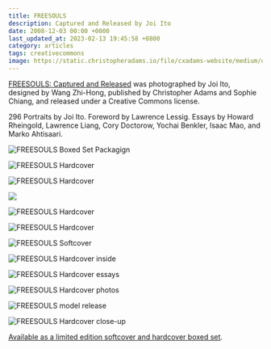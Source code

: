 ```yaml
---
title: FREESOULS
description: Captured and Released by Joi Ito
date: 2008-12-03 00:00 +0000
last_updated_at: 2023-02-13 19:45:58 +0800
category: articles
tags: creativecommons
image: https://static.christopheradams.io/file/cxadams-website/medium/other/2008/freesouls/04-INSIDE-hands-CORY-and-DEREK-a_08.jpg
---
```


[FREESOULS: Captured and Released][FREESOULS] was photographed by Joi Ito,
designed by Wang Zhi-Hong, published by Christopher Adams and Sophie Chiang, and
released under a Creative Commons license.

296 Portraits by Joi Ito. Foreword by Lawrence Lessig. Essays by Howard
Rheingold, Lawrence Liang, Cory Doctorow, Yochai Benkler, Isaac Mao, and Marko
Ahtisaari.

![FREESOULS Boxed Set Packagign](https://static.christopheradams.io/file/cxadams-website/medium/other/2008/freesouls/01-LUXURY-EDITION-BOX-box_02.jpg)

![FREESOULS Hardcover](https://static.christopheradams.io/file/cxadams-website/medium/other/2008/freesouls/01-LUXURY-EDITION-hardcover-a_01.jpg)

![FREESOULS Hardcover](https://static.christopheradams.io/file/cxadams-website/medium/other/2008/freesouls/03-LUXURY-EDITION-inside-cover-a_02.jpg)

![](https://static.christopheradams.io/file/cxadams-website/medium/other/2008/freesouls/00-LUXURY-EDITION-hardcover-perspective-closeup-c_01.jpg)

![FREESOULS Hardcover](https://static.christopheradams.io/file/cxadams-website/medium/other/2008/freesouls/01-HARDCOVER-BOOK-perspective-a_c.jpg)

![FREESOULS Hardcover](https://static.christopheradams.io/file/cxadams-website/medium/other/2008/freesouls/01-HARDCOVER-BOOK-perspective-a_d.jpg)

![FREESOULS Softcover](https://static.christopheradams.io/file/cxadams-website/medium/other/2008/freesouls/02-LIMITED-EDITION-cover-b_a.jpg)

![FREESOULS Hardcover inside](https://static.christopheradams.io/file/cxadams-website/medium/other/2008/freesouls/05-INSIDE-freesouls-a_18.jpg)

![FREESOULS Hardcover essays](https://static.christopheradams.io/file/cxadams-website/medium/other/2008/freesouls/06-INSIDE-hands-essays-a_30.jpg)

![FREESOULS Hardcover photos](https://static.christopheradams.io/file/cxadams-website/medium/other/2008/freesouls/07-INSIDE-hands-A-Freesouls-is-a_37.jpg)

![FREESOULS model release](https://static.christopheradams.io/file/cxadams-website/medium/other/2008/freesouls/09-MODEL-RELEASE-d_02.jpg)

![FREESOULS Hardcover close-up](https://static.christopheradams.io/file/cxadams-website/medium/other/2008/freesouls/10-YELLOW-NAME-perspective-closeup-c_02.jpg)

[Available as a limited edition softcover and hardcover boxed
set](https://freesouls.cc/order/).

[FREESOULS]: https://freesouls.cc/
